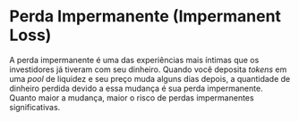 # Perda Impermanente (Impermanent Loss)

A perda impermanente é uma das experiências mais íntimas que os investidores já tiveram com seu dinheiro. Quando você deposita _tokens_ em uma _pool_ de liquidez e seu preço muda alguns dias depois, a quantidade de dinheiro perdida devido a essa mudança é sua perda impermanente. Quanto maior a mudança, maior o risco de perdas impermanentes significativas.